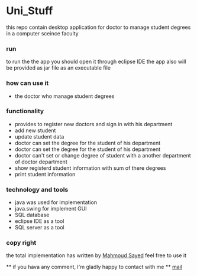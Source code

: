 # Uni_Stuff

this repo contain desktop application for doctor to manage student degrees in a computer sceince faculty

### run 
to run the the app you should open it through eclipse IDE 
the app also will be provided as jar file as an executable file

### how can use it 
- the doctor who manage student degrees

### functionality
- provides to register new doctors and sign in with his department
- add new student 
- update student data
- doctor can set the degree for the student of his department
- doctor can set the degree for the student of his department
- doctor can't set or change degree of student with a another department of doctor department
- show registerd student information with sum of there degrees
- print student information

### technology and tools
- java was used for implementation
- java.swing for implement GUI
- SQL database
- eclipse IDE as a tool
- SQL server as a tool

### copy right
the total implementation has written by [Mahmoud Sayed](https://github.com/MahmoudSayedA)
feel free to use it

** if you hava any comment, I'm gladly happy to contact with me ** [mail](mahmoudsayed1332002@gmail.come)
